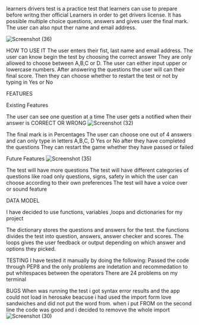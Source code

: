 learners drivers test is a practice test that learners can use to prepare before writng ther official Learners in order to get drivers license. It has possible multiple choice questions, answers and gives user the final mark. The user can also nput ther name and email address.

![Screenshot (36)](https://user-images.githubusercontent.com/109689817/200143682-e5276605-8a8a-410f-8e5a-e4456513aa07.png)

HOW TO USE IT
The user enters their fist, last name and email address.
The user can know begin the test by choosing the correct answer
They are only allowed to choose between A,B,C or D. The user can either input upper or lowercase numbers.
After answering the questions the user will can their final score.
Then they can choose whether to restart the test or not by typing in Yes or No

FEATURES

Existing Features

The user can see one question at a time
The user gets a notified when their answer is CORRECT OR WRONG 
![Screenshot (32)](https://user-images.githubusercontent.com/109689817/200143588-f402bfcf-6ad7-4c54-a8f8-07edad30454c.png)

The final mark is in Percentages
The user can choose one out of 4 answers and can only type in letters A,B,C, D Yes or No after they have completed the questions
They can restart the game whether they have passed or failed

Future Features ![Screenshot (35)](https://user-images.githubusercontent.com/109689817/200143595-17f6dd04-bc50-41b5-b8a4-273c96999b90.png)

The test will have more questions
The test will have different categories of questions like road only questions, signs, safety in which the user can choose according to their own preferences
The test will have a voice over or sound feature

DATA MODEL

I have decided to use functions, variables ,loops and dictionaries for my project

The dictionary stores the questions and answers for the test.
the functions divides the test into question, answers, answer checker and scores.
The loops gives the user feedback or output depending on which answer and options  they picked.

TESTING
I have tested it manually by doing the following:
Passed the code through PEP8 and the only problems are indetation and recommedation to put whitespaces between the operators
There are 24 problems on my terminal

BUGS
When was running the test i got syntax error results and the app could not load in herosake beacuse i had used the import form love sandwiches and did not put the word from. when i put FROM on the second line the code was good and i decided to removve the whole import
![Screenshot (30)](https://user-images.githubusercontent.com/109689817/200143460-74f15616-6310-4f33-a4c6-55d6cb3c3435.png)
